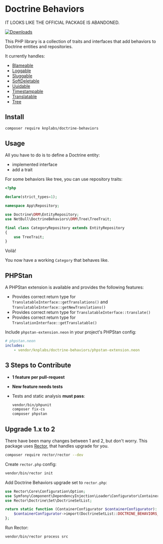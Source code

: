 # Doctrine Behaviors
IT LOOKS LIKE THE OFFICIAL PACKAGE IS ABANDONED.

[![Downloads](https://img.shields.io/packagist/dt/knplabs/doctrine-behaviors.svg?style=flat-square)](https://packagist.org/packages/knplabs/doctrine-behaviors)

This PHP library is a collection of traits and interfaces that add behaviors to Doctrine entities and repositories.

It currently handles:

 * [Blameable](/docs/blameable.md)
 * [Loggable](/docs/loggable.md)
 * [Sluggable](/docs/sluggable.md)
 * [SoftDeletable](/docs/soft-deletable.md)
 * [Uuidable](/docs/uuidable.md)
 * [Timestampable](/docs/timestampable.md)
 * [Translatable](/docs/translatable.md)
 * [Tree](/docs/tree.md)

## Install

```bash
composer require knplabs/doctrine-behaviors
```

## Usage

All you have to do is to define a Doctrine entity:

- implemented interface
- add a trait

For some behaviors like tree, you can use repository traits:

```php
<?php

declare(strict_types=1);

namespace App\Repository;

use Doctrine\ORM\EntityRepository;
use NetBull\DoctrineBehaviors\ORM\Tree\TreeTrait;

final class CategoryRepository extends EntityRepository
{
    use TreeTrait;
}
```

Voilà!

You now have a working `Category` that behaves like.

## PHPStan

A PHPStan extension is available and provides the following features:
  - Provides correct return type for `TranslatableInterface::getTranslations()` and `TranslatableInterface::getNewTranslations()`
  - Provides correct return type for `TranslatableInterface::translate()`
  - Provides correct return type for `TranslationInterface::getTranslatable()`

Include `phpstan-extension.neon` in your project's PHPStan config:
```yaml
# phpstan.neon
includes:
    - vendor/knplabs/doctrine-behaviors/phpstan-extension.neon
```

## 3 Steps to Contribute

- **1 feature per pull-request**
- **New feature needs tests**
- Tests and static analysis **must pass**:

    ```bash
    vendor/bin/phpunit
    composer fix-cs
    composer phpstan
    ```

## Upgrade 1.x to 2

There have been many changes between 1 and 2, but don't worry.
This package uses [Rector](https://github.com/rectorphp/rector), that handles upgrade for you.

```bash
composer require rector/rector --dev
```

Create `rector.php` config:

```bash
vendor/bin/rector init
```

Add Doctrine Behaviors upgrade set to `rector.php`:

```php
use Rector\Core\Configuration\Option;
use Symfony\Component\DependencyInjection\Loader\Configurator\ContainerConfigurator;
use Rector\Doctrine\Set\DoctrineSetList;

return static function (ContainerConfigurator $containerConfigurator): void {
    $containerConfigurator->import(DoctrineSetList::DOCTRINE_BEHAVIORS_20);
};
```

Run Rector:

```bash
vendor/bin/rector process src
```
